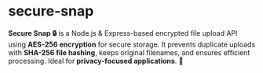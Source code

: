 # secure-snap
**Secure Snap 🔒** is a Node.js &amp; Express-based encrypted file upload API using **AES-256 encryption** for secure storage. It prevents duplicate uploads with **SHA-256 file hashing**, keeps original filenames, and ensures efficient processing. Ideal for **privacy-focused applications**. 🚀
